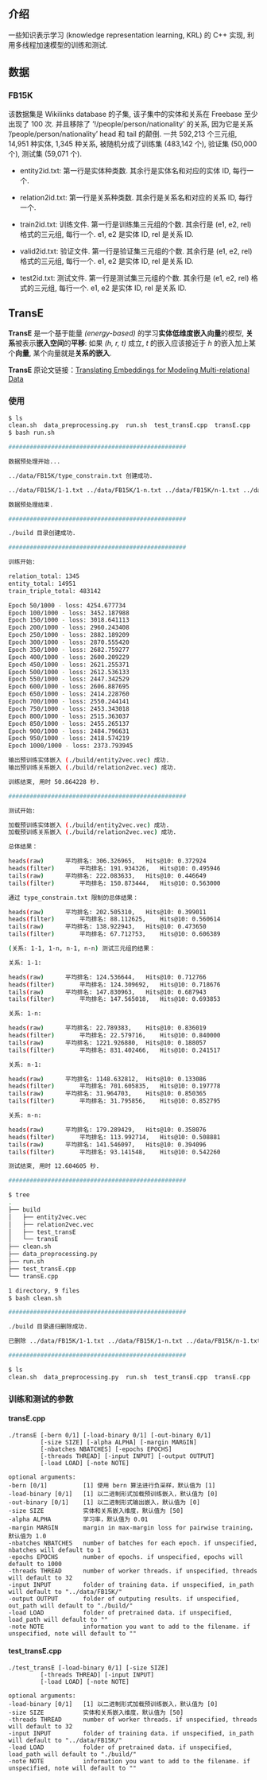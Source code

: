 ## 介绍

一些知识表示学习 (knowledge representation learning, KRL) 的 C++ 实现, 利用多线程加速模型的训练和测试.

## 数据

### FB15K

该数据集是 Wikilinks database 的子集, 该子集中的实体和关系在 Freebase 至少出现了 100 次. 并且移除了 ’!/people/person/nationality’ 的关系, 因为它是关系 ’/people/person/nationality’ head 和 tail 的颠倒. 一共 592,213 个三元组, 14,951 种实体, 1,345 种关系, 被随机分成了训练集 (483,142 个), 验证集 (50,000 个), 测试集 (59,071 个).

- entity2id.txt: 第一行是实体种类数. 其余行是实体名和对应的实体 ID, 每行一个.

- relation2id.txt: 第一行是关系种类数. 其余行是关系名和对应的关系 ID, 每行一个.

- train2id.txt: 训练文件. 第一行是训练集三元组的个数. 其余行是 (e1, e2, rel) 格式的三元组, 每行一个. e1, e2 是实体 ID, rel 是关系 ID.

- valid2id.txt: 验证文件. 第一行是验证集三元组的个数. 其余行是 (e1, e2, rel) 格式的三元组, 每行一个. e1, e2 是实体 ID, rel 是关系 ID.

- test2id.txt: 测试文件. 第一行是测试集三元组的个数. 其余行是 (e1, e2, rel) 格式的三元组, 每行一个. e1, e2 是实体 ID, rel 是关系 ID.

## TransE

**TransE** 是一个基于能量 *(energy-based)* 的学习**实体低维度嵌入向量**的模型, **关系**被表示**嵌入空间**的**平移**: 如果 *(h, r, t)* 成立, *t* 的嵌入应该接近于 *h* 的嵌入加上某个**向量**, 某个向量就是**关系的嵌入**.

**TransE** 原论文链接：[Translating Embeddings for Modeling Multi-relational Data](https://proceedings.neurips.cc/paper/2013/file/1cecc7a77928ca8133fa24680a88d2f9-Paper.pdf)

### 使用

```bash
$ ls
clean.sh  data_preprocessing.py  run.sh  test_transE.cpp  transE.cpp
$ bash run.sh 

##################################################

数据预处理开始...

../data/FB15K/type_constrain.txt 创建成功.

../data/FB15K/1-1.txt ../data/FB15K/1-n.txt ../data/FB15K/n-1.txt ../data/FB15K/n-n.txt ../data/FB15K/test2id_all.txt 创建成功.

数据预处理结束.

##################################################

./build 目录创建成功.

##################################################

训练开始:

relation_total: 1345
entity_total: 14951
train_triple_total: 483142

Epoch 50/1000 - loss: 4254.677734
Epoch 100/1000 - loss: 3452.187988
Epoch 150/1000 - loss: 3018.641113
Epoch 200/1000 - loss: 2960.243408
Epoch 250/1000 - loss: 2882.189209
Epoch 300/1000 - loss: 2870.555420
Epoch 350/1000 - loss: 2682.759277
Epoch 400/1000 - loss: 2600.209229
Epoch 450/1000 - loss: 2621.255371
Epoch 500/1000 - loss: 2612.536133
Epoch 550/1000 - loss: 2447.342529
Epoch 600/1000 - loss: 2606.887695
Epoch 650/1000 - loss: 2414.228760
Epoch 700/1000 - loss: 2550.244141
Epoch 750/1000 - loss: 2453.343018
Epoch 800/1000 - loss: 2515.363037
Epoch 850/1000 - loss: 2455.265137
Epoch 900/1000 - loss: 2484.796631
Epoch 950/1000 - loss: 2418.574219
Epoch 1000/1000 - loss: 2373.793945

输出预训练实体嵌入 (./build/entity2vec.vec) 成功.
输出预训练关系嵌入 (./build/relation2vec.vec) 成功.

训练结束, 用时 50.864228 秒.

##################################################

测试开始:

加载预训练实体嵌入 (./build/entity2vec.vec) 成功.
加载预训练关系嵌入 (./build/relation2vec.vec) 成功.

总体结果：

heads(raw) 		平均排名: 306.326965, 	Hits@10: 0.372924
heads(filter) 		平均排名: 191.934326, 	Hits@10: 0.495946
tails(raw) 		平均排名: 222.083633, 	Hits@10: 0.446649
tails(filter) 		平均排名: 150.873444, 	Hits@10: 0.563000

通过 type_constrain.txt 限制的总体结果：

heads(raw) 		平均排名: 202.505310, 	Hits@10: 0.399011
heads(filter) 		平均排名: 88.112625, 	Hits@10: 0.560614
tails(raw) 		平均排名: 138.922943, 	Hits@10: 0.473650
tails(filter) 		平均排名: 67.712753, 	Hits@10: 0.606389

(关系: 1-1, 1-n, n-1, n-n) 测试三元组的结果：

关系: 1-1:

heads(raw) 		平均排名: 124.536644, 	Hits@10: 0.712766
heads(filter) 		平均排名: 124.309692, 	Hits@10: 0.718676
tails(raw) 		平均排名: 147.830963, 	Hits@10: 0.687943
tails(filter) 		平均排名: 147.565018, 	Hits@10: 0.693853

关系: 1-n:

heads(raw) 		平均排名: 22.789383, 	Hits@10: 0.836019
heads(filter) 		平均排名: 22.579716, 	Hits@10: 0.840000
tails(raw) 		平均排名: 1221.926880, 	Hits@10: 0.188057
tails(filter) 		平均排名: 831.402466, 	Hits@10: 0.241517

关系: n-1:

heads(raw) 		平均排名: 1148.632812, 	Hits@10: 0.133086
heads(filter) 		平均排名: 701.605835, 	Hits@10: 0.197778
tails(raw) 		平均排名: 31.964703, 	Hits@10: 0.850365
tails(filter) 		平均排名: 31.795856, 	Hits@10: 0.852795

关系: n-n:

heads(raw) 		平均排名: 179.289429, 	Hits@10: 0.358076
heads(filter) 		平均排名: 113.992714, 	Hits@10: 0.508881
tails(raw) 		平均排名: 141.546097, 	Hits@10: 0.394096
tails(filter) 		平均排名: 93.141548, 	Hits@10: 0.542260

测试结束, 用时 12.604605 秒.

##################################################

$ tree
.
├── build
│   ├── entity2vec.vec
│   ├── relation2vec.vec
│   ├── test_transE
│   └── transE
├── clean.sh
├── data_preprocessing.py
├── run.sh
├── test_transE.cpp
└── transE.cpp

1 directory, 9 files
$ bash clean.sh 

##################################################

./build 目录递归删除成功.

已删除 ../data/FB15K/1-1.txt ../data/FB15K/1-n.txt ../data/FB15K/n-1.txt ../data/FB15K/n-n.txt ../data/FB15K/test2id_all.txt ../data/FB15K/type_constrain.txt.

##################################################

$ ls
clean.sh  data_preprocessing.py  run.sh  test_transE.cpp  transE.cpp
```

### 训练和测试的参数

#### transE.cpp

```
./transE [-bern 0/1] [-load-binary 0/1] [-out-binary 0/1]
         [-size SIZE] [-alpha ALPHA] [-margin MARGIN]
         [-nbatches NBATCHES] [-epochs EPOCHS]
         [-threads THREAD] [-input INPUT] [-output OUTPUT]
         [-load LOAD] [-note NOTE]

optional arguments:
-bern [0/1]          [1] 使用 bern 算法进行负采样，默认值为 [1]
-load-binary [0/1]   [1] 以二进制形式加载预训练嵌入，默认值为 [0]
-out-binary [0/1]    [1] 以二进制形式输出嵌入，默认值为 [0]
-size SIZE           实体和关系嵌入维度，默认值为 [50]
-alpha ALPHA         学习率，默认值为 0.01
-margin MARGIN       margin in max-margin loss for pairwise training，默认值为 1.0
-nbatches NBATCHES   number of batches for each epoch. if unspecified, nbatches will default to 1
-epochs EPOCHS       number of epochs. if unspecified, epochs will default to 1000
-threads THREAD      number of worker threads. if unspecified, threads will default to 32
-input INPUT         folder of training data. if unspecified, in_path will default to "../data/FB15K/"
-output OUTPUT       folder of outputing results. if unspecified, out_path will default to "./build/"
-load LOAD           folder of pretrained data. if unspecified, load_path will default to ""
-note NOTE           information you want to add to the filename. if unspecified, note will default to ""
```

#### test_transE.cpp

```
./test_transE [-load-binary 0/1] [-size SIZE]
         [-threads THREAD] [-input INPUT]
         [-load LOAD] [-note NOTE]

optional arguments:
-load-binary [0/1]   [1] 以二进制形式加载预训练嵌入，默认值为 [0]
-size SIZE           实体和关系嵌入维度，默认值为 [50]
-threads THREAD      number of worker threads. if unspecified, threads will default to 32
-input INPUT         folder of training data. if unspecified, in_path will default to "../data/FB15K/"
-load LOAD           folder of pretrained data. if unspecified, load_path will default to "./build/"
-note NOTE           information you want to add to the filename. if unspecified, note will default to ""
```